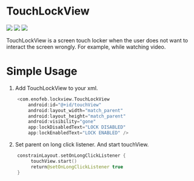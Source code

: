 TouchLockView
===============
<a href="http://developer.android.com/index.html" target="_blank"><img src="https://img.shields.io/badge/platform-android-green.svg"/></a>
<a href="https://android-arsenal.com/api?level=15" target="_blank"><img src="https://img.shields.io/badge/API-19%2B-green.svg?style=flat"/></a>
<a href="http://opensource.org/licenses/MIT" target="_blank"><img src="https://img.shields.io/badge/License-MIT-blue.svg?style=flat"/></a>

TouchLockView is a screen touch locker when the user does not want to interact the screen wrongly. For example, while watching video.

# Simple Usage
1) Add TouchLockView to your xml.
```kotlin
    <com.enofeb.lockview.TouchLockView
        android:id="@+id/touchView"
        android:layout_width="match_parent"
        android:layout_height="match_parent"
        android:visibility="gone"
        app:lockDisabledText="LOCK DISABLED"
        app:lockEnabledText="LOCK ENABLED" />
```

2) Set parent on long click listener. And start touchView.
```kotlin
    constrainLayout.setOnLongClickListener {
         touchView.start()
         return@setOnLongClickListener true
    }
```